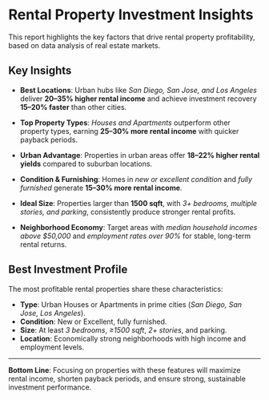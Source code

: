 # Rental Property Investment Insights  

This report highlights the key factors that drive rental property profitability, based on data analysis of real estate markets.  

## Key Insights  

- **Best Locations**: Urban hubs like *San Diego, San Jose, and Los Angeles* deliver **20–35% higher rental income** and achieve investment recovery **15–20% faster** than other cities.  

- **Top Property Types**: *Houses and Apartments* outperform other property types, earning **25–30% more rental income** with quicker payback periods.  

- **Urban Advantage**: Properties in urban areas offer **18–22% higher rental yields** compared to suburban locations.  

- **Condition & Furnishing**: Homes in *new or excellent condition* and *fully furnished* generate **15–30% more rental income**.  

- **Ideal Size**: Properties larger than **1500 sqft**, with *3+ bedrooms, multiple stories, and parking*, consistently produce stronger rental profits.  

- **Neighborhood Economy**: Target areas with *median household incomes above $50,000* and *employment rates over 90%* for stable, long-term rental returns.  

## Best Investment Profile  

The most profitable rental properties share these characteristics:  

- **Type**: Urban Houses or Apartments in prime cities (*San Diego, San Jose, Los Angeles*).  
- **Condition**: New or Excellent, fully furnished.  
- **Size**: At least *3 bedrooms*, *≥1500 sqft*, *2+ stories*, and parking.  
- **Location**: Economically strong neighborhoods with high income and employment levels.  

---  

**Bottom Line**: Focusing on properties with these features will maximize rental income, shorten payback periods, and ensure strong, sustainable investment performance.  

